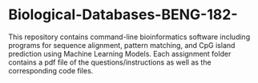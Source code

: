 # Biological-Databases-BENG-182-
This repository contains command-line bioinformatics software including programs for sequence alignment, pattern matching, and CpG island prediction using Machine Learning Models. Each assignment folder contains a pdf file of the questions/instructions as well as the corresponding code files.
